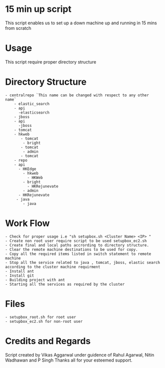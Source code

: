 15 min up script
================

This script enables us to set up a down machine up and running in 15 mins from scratch

Usage
=====

This script require proper directory structure

Directory Structure
===================
```
- centralrepo `This name can be changed with respect to any other name`
    - elastic_search
	- api
	  -elasticsearch
    - jboss
	- api
	  -jboss
    - tomcat
	- hkweb
	   - tomcat
        - bright
	   - tomcat
        - admin
	   - tomcat
    - repo
	- api
	  - HKEdge
        - hkweb
          - HKWeb
        - bright
          - HKRejunevate
        - admin
	  - HKRejunevate
     - java
        - java

```

Work Flow
=========
```
- Check for proper usage i.e "sh setupbox.sh <Cluster Name> <IP> "
- Create non root user require script to be used setupbox_ec2.sh
- Create final and local paths accrording to directory structure.
- Clear the remote machine destinations to be used for copy.
- Copy all the required items listed in switch statement to remote machine
- Stop all the service related to java , tomcat, jboss, elastic search according to the cluster machine requirment
- Install ant 
- Install git
- Building project with ant 
- Starting all the services as required by the cluster
```

Files
=====
```
- setupbox_root.sh for root user
- setupbox_ec2.sh for non-root user

```

Credits and Regards
===================
Script created by Vikas Aggarwal under guidence of Rahul Agarwal, Nitin Wadhawan and P Singh
Thanks all for your esteemed support.
